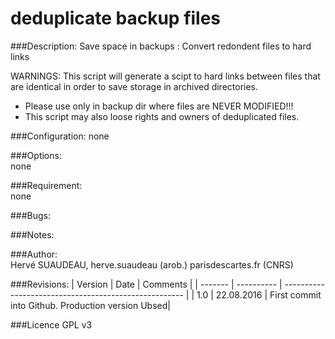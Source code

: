 deduplicate backup files
========================

###Description:
Save space in backups : Convert redondent files to hard links

WARNINGS: This script will generate a scipt to  hard links between files that are identical in order to save storage in archived directories.
- Please use only in backup dir where files are NEVER MODIFIED!!!
- This script may also loose rights and owners of deduplicated files.

###Configuration:
none

###Options:  
none

###Requirement:  
none

###Bugs:

###Notes:  

###Author:  
Hervé SUAUDEAU, herve.suaudeau (arob.) parisdescartes.fr (CNRS)

###Revisions:
| Version |    Date    | Comments                                              |
| ------- | ---------- | ----------------------------------------------------- |
| 1.0     | 22.08.2016 | First commit into Github. Production version Ubsed|

###Licence
    GPL v3
